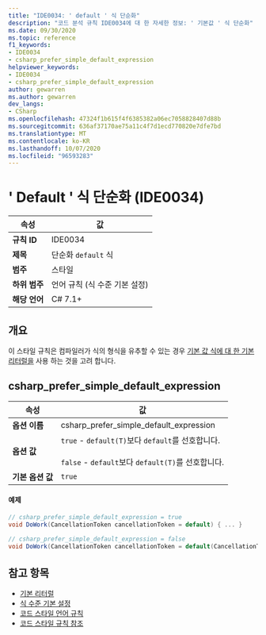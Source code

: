 ```yaml
---
title: "IDE0034: ' default ' 식 단순화"
description: "코드 분석 규칙 IDE0034에 대 한 자세한 정보: ' 기본값 ' 식 단순화"
ms.date: 09/30/2020
ms.topic: reference
f1_keywords:
- IDE0034
- csharp_prefer_simple_default_expression
helpviewer_keywords:
- IDE0034
- csharp_prefer_simple_default_expression
author: gewarren
ms.author: gewarren
dev_langs:
- CSharp
ms.openlocfilehash: 47324f1b615f4f6385382a06ec7058828407d88b
ms.sourcegitcommit: 636af37170ae75a11c4f7d1ecd770820e7dfe7bd
ms.translationtype: MT
ms.contentlocale: ko-KR
ms.lasthandoff: 10/07/2020
ms.locfileid: "96593283"
---
```

# <a name="simplify-default-expression-ide0034"></a>' Default ' 식 단순화 (IDE0034)

|속성|값|
|-|-|
| **규칙 ID** | IDE0034 |
| **제목** | 단순화 `default` 식 |
| **범주** | 스타일 |
| **하위 범주** | 언어 규칙 (식 수준 기본 설정) |
| **해당 언어** | C# 7.1+ |

## <a name="overview"></a>개요

이 스타일 규칙은 컴파일러가 식의 형식을 유추할 수 있는 경우 [기본 값 식에 대 한 기본 리터럴을](../../../csharp/language-reference/operators/default.md#default-literal) 사용 하는 것을 고려 합니다.

## <a name="csharp_prefer_simple_default_expression"></a>csharp_prefer_simple_default_expression

|속성|값|
|-|-|
| **옵션 이름** | csharp_prefer_simple_default_expression
| **옵션 값** | `true` - `default(T)`보다 `default`를 선호합니다.<br /><br />`false` - `default`보다 `default(T)`를 선호합니다. |
| **기본 옵션 값** | `true` |

#### <a name="example"></a>예제

```csharp
// csharp_prefer_simple_default_expression = true
void DoWork(CancellationToken cancellationToken = default) { ... }

// csharp_prefer_simple_default_expression = false
void DoWork(CancellationToken cancellationToken = default(CancellationToken)) { ... }
```

## <a name="see-also"></a>참고 항목

- [기본 리터럴](../../../csharp/language-reference/operators/default.md#default-literal)
- [식 수준 기본 설정](expression-level-preferences.md)
- [코드 스타일 언어 규칙](language-rules.md)
- [코드 스타일 규칙 참조](index.md)
